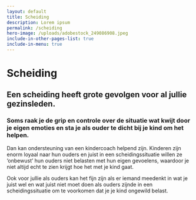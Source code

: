 ```yaml
---
layout: default
title: Scheiding
description: Lorem ipsum
permalink: /scheiding
hero-image: /uploads/adobestock_249086908.jpeg
include-in-other-pages-list: true
include-in-menu: true
---
```

# Scheiding

## Een scheiding heeft grote gevolgen voor al jullie gezinsleden.

### Soms raak je de grip en controle over de situatie wat kwijt door je eigen emoties en sta je als ouder te dicht bij je kind om het helpen.

Dan kan ondersteuning van een kindercoach helpend zijn. Kinderen zijn enorm loyaal naar hun ouders en juist in een scheidingssituatie willen ze ‘onbewust’ hun ouders niet belasten met hun eigen gevoelens, waardoor je niet altijd echt te zien krijgt hoe het met je kind gaat.

Ook voor jullie als ouders kan het fijn zijn als er iemand meedenkt in wat je juist wel en wat juist niet moet doen als ouders zijnde in een scheidingssituatie om te voorkomen dat je je kind ongewild belast.
